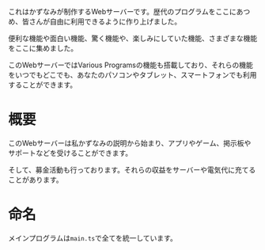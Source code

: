 これはかずなみが制作するWebサーバーです。歴代のプログラムをここにあつめ、皆さんが自由に利用できるように作り上げました。

便利な機能や面白い機能、驚く機能や、楽しみにしていた機能、さまざまな機能をここに集めました。

このWebサーバーではVarious Programsの機能も搭載しており、それらの機能をいつでもどこでも、あなたのパソコンやタブレット、スマートフォンでも利用することができます。
# 概要
このWebサーバーは私かずなみの説明から始まり、アプリやゲーム、掲示板やサポートなどを受けることができます。

そして、募金活動も行っております。それらの収益をサーバーや電気代に充てることがあります。

# 命名
メインプログラムは`main.ts`で全てを統一しています。